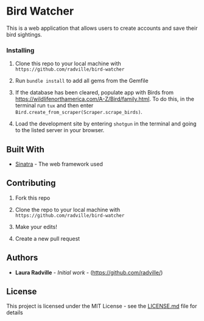 # Bird Watcher

This is a web application that allows users to create accounts and save their bird sightings.


### Installing

1. Clone this repo to your local machine with `https://github.com/radville/bird-watcher` 

2. Run `bundle install` to add all gems from the Gemfile

3. If the database has been cleared, populate app with Birds from https://wildlifenorthamerica.com/A-Z/Bird/family.html. To do this, in the terminal run `tux` and then enter `Bird.create_from_scraper(Scraper.scrape_birds)`.

4. Load the development site by entering `shotgun` in the terminal and going to the listed server in your browser.


## Built With

* [Sinatra](http://sinatrarb.com/) - The web framework used


## Contributing

1. Fork this repo

2. Clone the repo to your local machine with `https://github.com/radville/bird-watcher`

3. Make your edits!

4. Create a new pull request


## Authors

* **Laura Radville** - *Initial work* - (https://github.com/radville/)


## License

This project is licensed under the MIT License - see the [LICENSE.md](LICENSE.md) file for details

